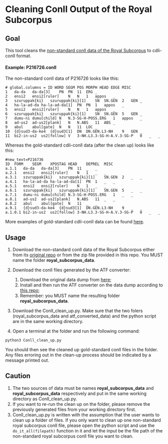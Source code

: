# Cleaning Conll Output of the Royal Subcorpus

## Goal

This tool cleans the [non-standard conll data of the Royal Subcorpus](https://github.com/cdli-gh/mtaac_syntax_corpus/tree/master/royal/release) to cdli-conll format. 

#### Example: P216726.conll

The non-standard conll data of P216726 looks like this:

````
# global.columns = ID WORD SEGM POS MORPH HEAD EDGE MISC
1	da-da	da-da[3]	PN	PN	11	ERG	_
2	ensi2	ensi2[ruler]	N	N	1	appos	_
3	szuruppak{ki}	szuruppak{ki}[1]	SN	SN.GEN	2	GEN	_
4	ha-la-ad-da	ha-la-ad-da[1]	PN	PN	1	appos	_
5	ensi2	ensi2[ruler]	N	N	1	appos	_
6	szuruppak{ki}	szuruppak{ki}[1]	SN	SN.GEN	5	GEN	_
7	dumu-ni	dumu[child]	N	N.3-SG-H-POSS.ERG	1	appos	_
8	ad-us2	ad-us2[plank]	N	N.ABS	11	ABS	_
9	abul	abul[gate]	N	N	11	LOC	_
10	{d}sud3-da-ke4	{d}sud3[1]	DN	DN.GEN.L3-NH	9	GEN	_
11	bi2-in-us2	us2[follow]	V	3-NH.L3.3-SG-H-A.V.3-SG-P	0	_	_
````
Whereas the gold-standard cdli-conll data (after the clean up) looks like this:
````
#new_text=P216736
ID	FORM	SEGM	XPOSTAG	HEAD	DEPREL	MISC
a.1.1	da-da	da-da[3]	PN	11	_	_
a.2.1	ensi2	ensi2[ruler]	N	1	_	_
a.3.1	szuruppak{ki}	szuruppak{ki}[1]	SN.GEN	2	_	_
a.4.1	ha-la-ad-da	ha-la-ad-da[1]	PN	1	_	_
a.5.1	ensi2	ensi2[ruler]	N	1	_	_
a.6.1	szuruppak{ki}	szuruppak{ki}[1]	SN.GEN	5	_	_
a.7.1	dumu-ni	dumu[child]	N.3-SG-H-POSS.ERG	1	_	_
a.8.1	ad-us2	ad-us2[plank]	N.ABS	11	_	_
a.8.2	abul	abul[gate]	N	11	_	_
a.9.1	{d}sud3-da-ke4	{d}sud3[1]	DN.GEN.L3-NH	9	_	_
a.1.0.1	bi2-in-us2	us2[follow]	3-NH.L3.3-SG-H-A.V.3-SG-P	0	_	_
````

More examples of gold-standard cdli-conll data can be found [here](https://github.com/cdli-gh/mtaac_gold_corpus/tree/workflow/morph/to_dict).

## Usage

1. Download the non-standard conll data of the Royal Subcorpus either from its [original repo](https://github.com/cdli-gh/mtaac_syntax_corpus/tree/master/royal/release/data) or from the zip file provided in this repo. You MUST name the folder __royal_subcorpus_data__.

2. Download the conll files generated by the ATF converter:
    1. Download the original data dump from [here](https://github.com/cdli-gh/data/blob/master/cdliatf_unblocked.atf);
    2. Install and then run the ATF converter on the data dump according to [this repo](https://github.com/cdli-gh/atf2conll-convertor);
    3. Remember: you MUST name the resulting folder __royal_subcorpus_data__.

3. Download the Conll_clean_up.py. Make sure that the two folers (royal_subcorpus_data and atf_converted_data) and the python script are in the same working directory.

4. Open a terminal at the folder and run the following command:
````
python3 Conll_clean_up.py
````
You should then see the cleaned up gold-standard conll files in the folder. Any files erroring out in the clean-up process should be indicated by a message printed out.


## Caution

1. The two sources of data must be names __royal_subcorpus_data__ and __royal_subcorpus_data__ respectively and put in the same working directory as Conll_clean_up.py.
2. If you want to re-run the clean up on the folder, please remove the previously generated files from your working directory first.
3. Conll_clean_up.py is written with the assumption that the user wants to clean up a folder of files. If you only want to clean up one non-standard royal subcorpus conll file, please open the python script and use the `do_it_all(filepath)` function in it and let the input be the file path of the non-standard royal subcorpus conll file you want to clean.
